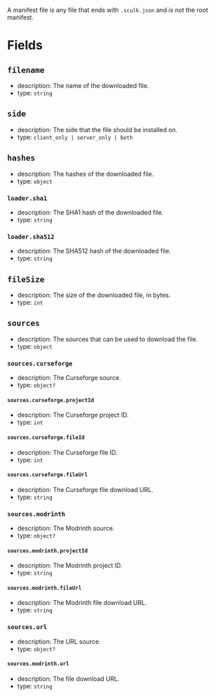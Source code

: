 A manifest file is any file that ends with `.sculk.json` and is not the root manifest.

# Fields

## `filename`

- description: The name of the downloaded file.
- type: `string`

## `side`

- description: The side that the file should be installed on.
- type: `client_only | server_only | both`

## `hashes`

- description: The hashes of the downloaded file.
- type: `object`

### `loader.sha1`

- description: The SHA1 hash of the downloaded file.
- type: `string`

### `loader.sha512`

- description: The SHA512 hash of the downloaded file.
- type: `string`

## `fileSize`

- description: The size of the downloaded file, in bytes.
- type: `int`

## `sources`

- description: The sources that can be used to download the file.
- type: `object`

### `sources.curseforge`

- description: The Curseforge source.
- type: `object?`

#### `sources.curseforge.projectId`

- description: The Curseforge project ID.
- type: `int`

#### `sources.curseforge.fileId`

- description: The Curseforge file ID.
- type: `int`

#### `sources.curseforge.fileUrl`

- description: The Curseforge file download URL.
- type: `string`

### `sources.modrinth`

- description: The Modrinth source.
- type: `object?`

#### `sources.modrinth.projectId`

- description: The Modrinth project ID.
- type: `string`

#### `sources.modrinth.fileUrl`

- description: The Modrinth file download URL.
- type: `string`
 
### `sources.url`

- description: The URL source.
- type: `object?`

#### `sources.modrinth.url`

- description: The file download URL.
- type: `string`
 
